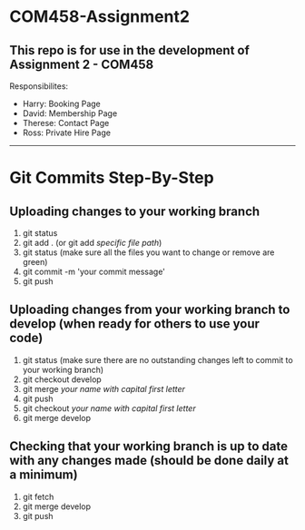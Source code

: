 # COM458-Assignment2

## This repo is for use in the development of Assignment 2 - COM458

Responsibilites:
- Harry: Booking Page
- David: Membership Page
- Therese: Contact Page
- Ross: Private Hire Page

---

# Git Commits Step-By-Step

## Uploading changes to your working branch
1. git status
2. git add . (or git add *specific file path*)
3. git status (make sure all the files you want to change or remove are green)
4. git commit -m 'your commit message'
5. git push
  
## Uploading changes from your working branch to develop (when ready for others to use your code)
  1. git status (make sure there are no outstanding changes left to commit to your working branch)
  2. git checkout develop
  3. git merge *your name with capital first letter*
  4. git push
  5. git checkout *your name with capital first letter*
  6. git merge develop
  
## Checking that your working branch is up to date with any changes made (should be done daily at a minimum)
  1. git fetch
  2. git merge develop
  3. git push

